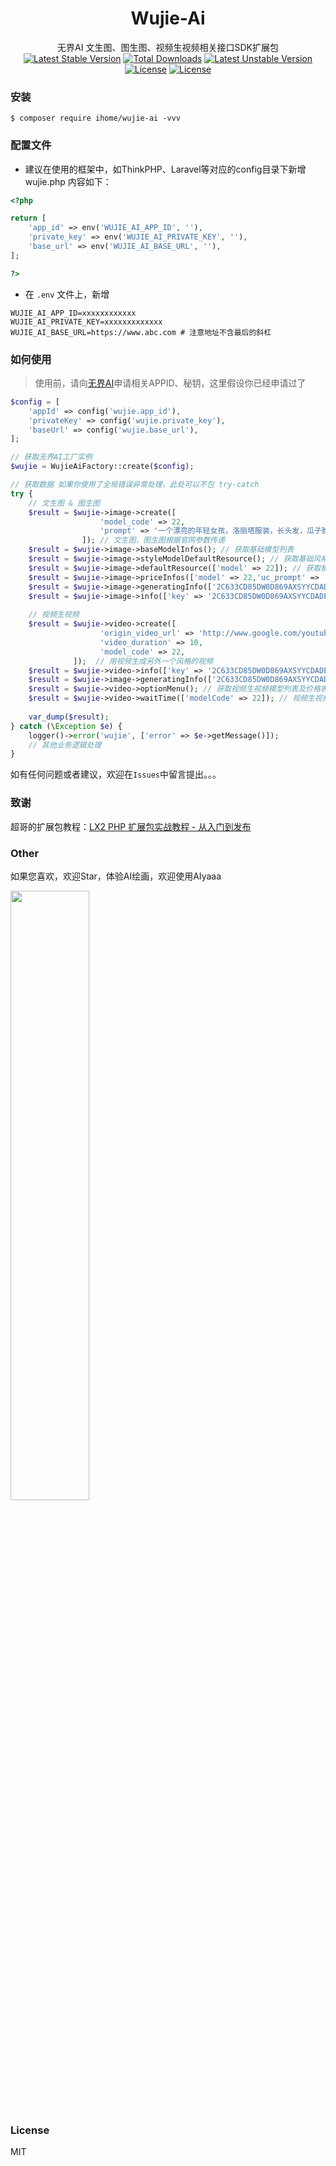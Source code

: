 <h1 align="center"> Wujie-Ai </h1>

<div align="center">
<span>无界AI 文生图、图生图、视频生视频相关接口SDK扩展包</span>
</div>
<div align="center">
<a href="https://packagist.org/packages/ihome/wujie-ai"><img src="http://poser.pugx.org/ihome/wujie-ai/v/stable" alt="Latest Stable Version"></a>
<a href="https://packagist.org/packages/ihome/wujie-ai"><img src="https://img.shields.io/badge/language-php-blue" alt="Total Downloads"></a>
<a href="https://packagist.org/packages/ihome/wujie-ai"><img src="http://poser.pugx.org/ihome/wujie-ai/v/unstable" alt="Latest Unstable Version"></a>
<a href="https://packagist.org/packages/ihome/wujie-ai"><img src="http://poser.pugx.org/ihome/wujie-ai/license" alt="License"></a>
<a href="https://packagist.org/packages/ihome/wujie-ai"><img src="http://poser.pugx.org/ihome/wujie-ai/require/php" alt="License"></a>
</div>

### 安装

```shell
$ composer require ihome/wujie-ai -vvv
```

### 配置文件
* 建议在使用的框架中，如ThinkPHP、Laravel等对应的config目录下新增 wujie.php 内容如下：

```php
<?php

return [
    'app_id' => env('WUJIE_AI_APP_ID', ''),
    'private_key' => env('WUJIE_AI_PRIVATE_KEY', ''),
    'base_url' => env('WUJIE_AI_BASE_URL', ''),
];

?>
```
 * 在 `.env` 文件上，新增
```
WUJIE_AI_APP_ID=xxxxxxxxxxxx
WUJIE_AI_PRIVATE_KEY=xxxxxxxxxxxxx
WUJIE_AI_BASE_URL=https://www.abc.com # 注意地址不含最后的斜杠
```

### 如何使用
> 使用前，请向[无界AI](https://www.wujieai.com/)申请相关APPID、秘钥，这里假设你已经申请过了

```php
$config = [
    'appId' => config('wujie.app_id'),
    'privateKey' => config('wujie.private_key'),
    'baseUrl' => config('wujie.base_url'),
];

// 获取无界AI工厂实例
$wujie = WujieAiFactory::create($config);

// 获取数据 如果你使用了全局错误异常处理，此处可以不包 try-catch
try {
    // 文生图 & 图生图
    $result = $wujie->image->create([
                    'model_code' => 22,
                    'prompt' => '一个漂亮的年轻女孩，洛丽塔服装，长头发，瓜子脸，在原野上，手持法杖'
                ]); // 文生图，图生图根据官网参数传递
    $result = $wujie->image->baseModelInfos(); // 获取基础模型列表
    $result = $wujie->image->styleModelDefaultResource(); // 获取基础风格模型列表
    $result = $wujie->image->defaultResource(['model' => 22]); // 获取模型的预设资源
    $result = $wujie->image->priceInfos(['model' => 22,'uc_prompt' => '模糊，混乱', 'prompt' => '一个精致的现代风格女孩']); // 计算作画成本
    $result = $wujie->image->generatingInfo(['2C633CD85DW0D869AXSYYCDADE3CWXAA']);// 作画结果查询
    $result = $wujie->image->info(['key' => '2C633CD85DW0D869AXSYYCDADE3CWXAA']);// 作画成功后的图片详情查询
    
    // 视频生视频
    $result = $wujie->video->create([
                    'origin_video_url' => 'http://www.google.com/youtube/abc.mp4',
                    'video_duration' => 10,
                    'model_code' => 22,
              ]);  // 用视频生成另外一个风格的视频
    $result = $wujie->video->info(['key' => '2C633CD85DW0D869AXSYYCDADE3CWXAA']);// 视频生成成功后的视频详情查询
    $result = $wujie->image->generatingInfo(['2C633CD85DW0D869AXSYYCDADE3CWXAA']);// 视频生成结果查询
    $result = $wujie->video->optionMenu(); // 获取视频生视频模型列表及价格表
    $result = $wujie->video->waitTime(['modelCode' => 22]); // 视频生视频模型排队情况查询
    
    var_dump($result);
} catch (\Exception $e) {
    logger()->error('wujie', ['error' => $e->getMessage()]);
    // 其他业务逻辑处理
}
```

如有任何问题或者建议，欢迎在`Issues`中留言提出。。。

### 致谢
超哥的扩展包教程：[LX2 PHP 扩展包实战教程 - 从入门到发布](https://learnku.com/courses/creating-package)

### Other

如果您喜欢，欢迎Star，体验AI绘画，欢迎使用AIyaaa

<a target="_blank" href="https://cdn-us.imgs.moe/2023/08/05/64cdb1204ae80.jpg"><img decoding="async" src="https://cdn-us.imgs.moe/2023/08/05/64cdb1204ae80.jpg" width="50%"></a>

### License

MIT